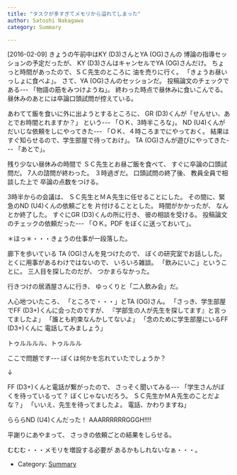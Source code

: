 ```yaml
---
title: "タスクが多すぎてメモリから溢れてしまった"
author: Satoshi Nakagawa
category: Summary

---
```


[2016-02-09]  きょうの午前中はKY (D3)さんとYA (OG)さんの
博論の指導セッションの予定だったが、
KY (D3)さんはキャンセルでYA (OG)さんだけ。
ちょっと時間があったので、ＳＣ先生のところに
油を売りに行く。
「きょうお昼いっしょに食べよ」。
さて、YA (OG)さんのセッションだ。
投稿論文のチェックである---
「物語の筋をみつけようね」。
終わった時点で昼休みに食いこんでる。
昼休みのあとには卒論口頭試問が控えている。

 あわてて飯を食いに外に出ようとするところに、
GR (D3)くんが「せんせい、あとでお時間とれますか？」
という---
「ＯＫ、3時半ころな」。
ND (U4)くんがだいじな依頼をしにやってきた---
「ＯＫ、４時ころまでにやっておく。
結果はすぐ知らせるので、学生部屋で待っておけ」。
TA (OG)さんが遊びにやってきた---
「あとで」。

 残り少ない昼休みの時間で
ＳＣ先生とお昼ご飯を食べて、
すぐに卒論の口頭試問だ。
7人の諮問が終わった。
３時過ぎだ。
口頭試問の終了後、
教員全員で相談した上で
卒論の点数をつける。

 3時半からの会議は、
ＳＣ先生とＭＡ先生に任せることにした。
その間に、緊急のND (U4)くんの依頼ごとを
片付けることとした。
時間がかかったが、
なんとか終了した。
すぐにGR (D3)くんの所に行き、
彼の相談を受ける。
投稿論文のチェックの依頼だった---
「ＯＫ。PDF をぼくに送っておいて」。

 ＊ほっ＊・・・きょうの仕事が一段落した。

 廊下を歩いている
TA (OG)さんを見つけたので、
ぼくの研究室でお話しした。
とくに用事があるわけではないので、
いろいろ雑談。
「飲みにいこ」ということに。
三人目を探したのだが、
つかまらなかった。

 行きつけの居酒屋さんに行き、
ゆっくりと「二人飲み会」だ。

 人心地ついたころ、
「ところで・・・」とTA (OG)さん。
「さっき、学生部屋でFF (D3+)くんに会ったのですが、
『学部生の人が先生を探してます』と言ってましたよ」
「誰とも約束なんかしてないよ」
「念のために学生部屋にいるFF (D3+)くんに
電話してみましょう」

 トゥルルルル、トゥルルル

 ここで問題です---
ぼくは何かを忘れていたでしょうか？

 ↓

<!--more-->

 FF (D3+)くんと電話が繋がったので、
さっそく聞いてみる---
「学生さんがぼくを待っているって？
ぼくじゃないだろう。
ＳＣ先生かＭＡ先生のことだよな？」
「いいえ、先生を待ってましたよ。
電話、かわりますね」

 らららND (U4)くんだった！
AAARRRRRRGGGH!!!!

 平謝りにあやまって、
さっきの依頼ごとの結果をしらせる。

 むむむ・・・メモリを増設する必要が
あるかもしれないなぁ・・・。

- Category: [Summary](categories.html#Summary)

